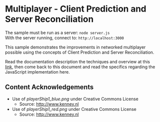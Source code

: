 # Multiplayer - Client Prediction and Server Reconciliation

The sample must be run as a server: `node server.js`\
With the server running, connect to: `http://localhost:3000`

This sample demonstrates the improvements in networked multiplayer possible using the concepts of Client Prediction and Server Reconciliation.

Read the documentation description the techniques and overview at this [link](https://github.com/ProfPorkins/GameTech/blob/master/doc/Multiplayer/Multiplayer-Step-2.md), then come back to this document and read the specifics regarding the JavaScript implementation here.

## Content Acknowledgements

* Use of *playerShip1_blue.png* under Creative Commons License
  * Source: http://www.kenney.nl
* Use of *playerShip1_red.png* under Creative Commons License
  * Source: http://www.kenney.nl
